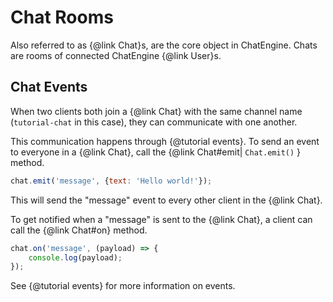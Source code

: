 # Chat Rooms

Also referred to as {@link Chat}s, are the core object in ChatEngine. Chats are rooms of connected
ChatEngine {@link User}s.

## Chat Events

When two clients both join a {@link Chat} with the same channel name
(```tutorial-chat``` in this case), they can communicate with one
another.

This communication happens through {@tutorial events}. To send an event to everyone
in a {@link Chat}, call the {@link Chat#emit| ```Chat.emit()``` } method.

```js
chat.emit('message', {text: 'Hello world!'});
```

This will send the "message" event to every other client in the {@link Chat}.

To get notified when a "message" is sent to the {@link Chat}, a client can call
the {@link Chat#on} method.

```js
chat.on('message', (payload) => {
    console.log(payload);
});
```

See {@tutorial events} for more information on events.
